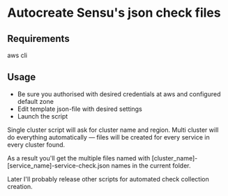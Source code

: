 # Autocreate Sensu's json check files

## Requirements

aws cli

## Usage
* Be sure you authorised with desired credentials at aws and configured default zone
* Edit template json-file with desired settings
* Launch the script

Single cluster script will ask for cluster name and region.
Multi cluster will do everything automatically — files will be created for every service in every cluster found.

As a result you'll get the multiple files named with [cluster_name]-[service_name]-service-check.json names in the current folder. 

Later I'll probably release other scripts for automated check collection creation.
